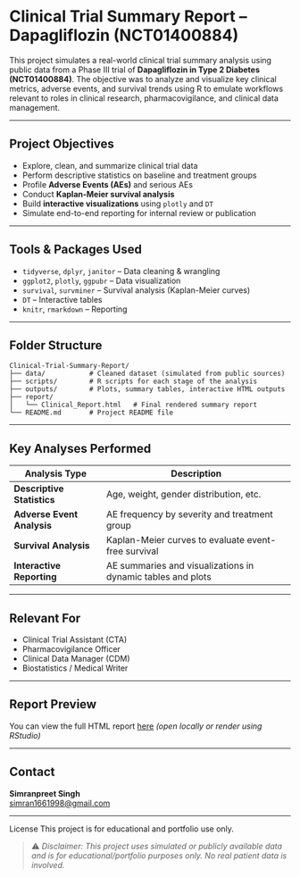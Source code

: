 #  Clinical Trial Summary Report – Dapagliflozin (NCT01400884)

This project simulates a real-world clinical trial summary analysis using public data from a Phase III trial of **Dapagliflozin in Type 2 Diabetes (NCT01400884)**. The objective was to analyze and visualize key clinical metrics, adverse events, and survival trends using R to emulate workflows relevant to roles in clinical research, pharmacovigilance, and clinical data management.

---

## Project Objectives

- Explore, clean, and summarize clinical trial data
- Perform descriptive statistics on baseline and treatment groups
- Profile **Adverse Events (AEs)** and serious AEs
- Conduct **Kaplan-Meier survival analysis**
- Build **interactive visualizations** using `plotly` and `DT`
- Simulate end-to-end reporting for internal review or publication

---

## Tools & Packages Used

- `tidyverse`, `dplyr`, `janitor` – Data cleaning & wrangling  
- `ggplot2`, `plotly`, `ggpubr` – Data visualization  
- `survival`, `survminer` – Survival analysis (Kaplan-Meier curves)  
- `DT` – Interactive tables  
- `knitr`, `rmarkdown` – Reporting  

---
## Folder Structure
```
Clinical-Trial-Summary-Report/
├── data/           # Cleaned dataset (simulated from public sources)
├── scripts/        # R scripts for each stage of the analysis
├── outputs/        # Plots, summary tables, interactive HTML outputs
├── report/         
│   └── Clinical_Report.html   # Final rendered summary report
└── README.md       # Project README file
```
---

##  Key Analyses Performed

| Analysis Type               | Description |
|----------------------------|-------------|
| **Descriptive Statistics** | Age, weight, gender distribution, etc. |
| **Adverse Event Analysis** | AE frequency by severity and treatment group |
| **Survival Analysis**      | Kaplan-Meier curves to evaluate event-free survival |
| **Interactive Reporting**  | AE summaries and visualizations in dynamic tables and plots |

---

##  Relevant For

- Clinical Trial Assistant (CTA)
- Pharmacovigilance Officer
- Clinical Data Manager (CDM)
- Biostatistics / Medical Writer

---

## Report Preview

You can view the full HTML report [here](./report/Clinical_Report.html) *(open locally or render using RStudio)*

---

##  Contact

**Simranpreet Singh**  
simran1661998@gmail.com 
 

---
License
This project is for educational and portfolio use only.

> ⚠️ *Disclaimer: This project uses simulated or publicly available data and is for educational/portfolio purposes only. No real patient data is involved.*


